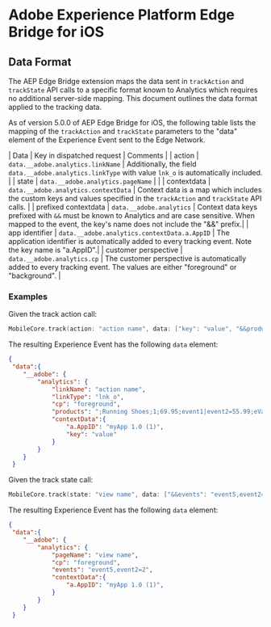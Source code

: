 # Adobe Experience Platform Edge Bridge for iOS

## Data Format

The AEP Edge Bridge extension maps the data sent in `trackAction` and `trackState` API calls to a specific format known to Analytics which requires no additional server-side mapping. This document outlines the data format applied to the tracking data.


As of version 5.0.0 of AEP Edge Bridge for iOS, the following table lists the mapping of the `trackAction` and `trackState` parameters to the "data" element of the Experience Event sent to the Edge Network.


| Data | Key in dispatched request | Comments |
| action | `data.__adobe.analytics.linkName` | Additionally, the field `data.__adobe.analytics.linkType` with value `lnk_o` is automatically included. |
| state | `data.__adobe.analytics.pageName` | |
| contextdata | `data.__adobe.analytics.contextData` | Context data is a map which includes the custom keys and values specified in the `trackAction` and `trackState` API calls. |
| prefixed contextdata | `data.__adobe.analytics` | Context data keys prefixed with `&&` must be known to Analytics and are case sensitive. When mapped to the event, the key's name does not include the "&&" prefix.|
| app identifier | `data.__adobe.analytics.contextData.a.AppID` | The application identifier is automatically added to every tracking event. Note the key name is "a.AppID".|
| customer perspective | `data.__adobe.analytics.cp` | The customer perspective is automatically added to every tracking event. The values are either "foreground" or "background". |

### Examples

Given the track action call: 

```swift
MobileCore.track(action: "action name", data: ["key": "value", "&&products": ";Running Shoes;1;69.95;event1|event2=55.99;eVar1=12345"])
```
The resulting Experience Event has the following `data` element:

```json
{
 "data":{
    "__adobe": {
        "analytics": {
            "linkName": "action name",
            "linkType": "lnk_o",
            "cp": "foreground",
            "products": ";Running Shoes;1;69.95;event1|event2=55.99;eVar1=12345",
            "contextData":{
                "a.AppID": "myApp 1.0 (1)",
                "key": "value"
            }
        }
    }
 }
```

Given the track state call:

```swift
MobileCore.track(state: "view name", data: ["&&events": "event5,event2=2"])
```
 
 The resulting Experience Event has the following `data` element:

```json
{
 "data":{
    "__adobe": {
        "analytics": {
            "pageName": "view name",
            "cp": "foreground",
            "events": "event5,event2=2",
            "contextData":{
                "a.AppID": "myApp 1.0 (1)",
            }
        }
    }
 }
```